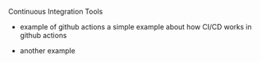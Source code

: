 Continuous Integration Tools

- example of github actions a simple example about how CI/CD works in github actions

- another example
